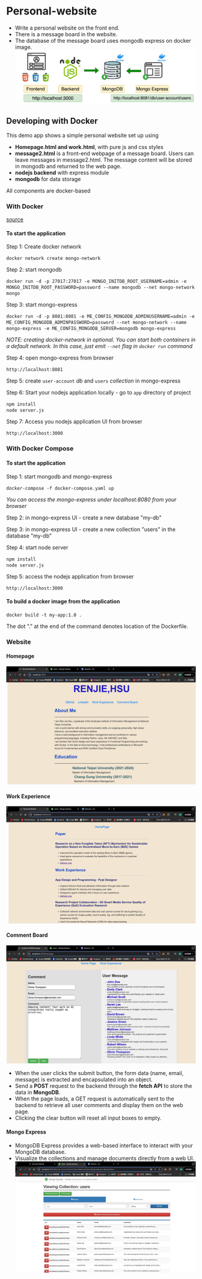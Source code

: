 # Personal-website
- Write a personal website on the front end. 
- There is a message board in the website. 
- The database of the message board uses mongodb express on docker image.
![image](images/pic.jpg)
## Developing with Docker
This demo app shows a simple personal website set up using 
- **Homepage.html and work.html**, with pure js and css styles
- **message2.html** is a front-end webpage of a message board. Users can leave messages in message2.html. The message content will be stored in mongodb and returned to the web page.
- **nodejs backend** with express module
- **mongodb** for data storage

All components are docker-based

### With Docker
[source](https://gitlab.com/nanuchi/techworld-js-docker-demo-app)

#### To start the application

Step 1: Create docker network

    docker network create mongo-network 

Step 2: start mongodb 

    docker run -d -p 27017:27017 -e MONGO_INITDB_ROOT_USERNAME=admin -e MONGO_INITDB_ROOT_PASSWORD=password --name mongodb --net mongo-network mongo    

Step 3: start mongo-express
    
    docker run -d -p 8081:8081 -e ME_CONFIG_MONGODB_ADMINUSERNAME=admin -e ME_CONFIG_MONGODB_ADMINPASSWORD=password --net mongo-network --name mongo-express -e ME_CONFIG_MONGODB_SERVER=mongodb mongo-express   

_NOTE: creating docker-network in optional. You can start both containers in a default network. In this case, just emit `--net` flag in `docker run` command_

Step 4: open mongo-express from browser

    http://localhost:8081

Step 5: create `user-account` _db_ and `users` _collection_ in mongo-express

Step 6: Start your nodejs application locally - go to `app` directory of project 

    npm install 
    node server.js
    
Step 7: Access you nodejs application UI from browser

    http://localhost:3000

### With Docker Compose

#### To start the application

Step 1: start mongodb and mongo-express

    docker-compose -f docker-compose.yaml up
    
_You can access the mongo-express under localhost:8080 from your browser_
    
Step 2: in mongo-express UI - create a new database "my-db"

Step 3: in mongo-express UI - create a new collection "users" in the database "my-db"       
    
Step 4: start node server 

    npm install
    node server.js
    
Step 5: access the nodejs application from browser 

    http://localhost:3000

#### To build a docker image from the application

    docker build -t my-app:1.0 .       
    
The dot "." at the end of the command denotes location of the Dockerfile.

### Website 
#### Homepage
![image](images/homepage.jpg)
#### Work Experience
![image](images/experience.jpg)
#### Comment Board
![image](images/comment_board.jpg)
- When the user clicks the submit button, the form data (name, email, message) is extracted and encapsulated into an object.
- Send a **POST** request to the backend through the **fetch API** to store the data in **MongoDB**.
- When the page loads, a GET request is automatically sent to the backend to retrieve all user comments and display them on the web page.
- Clicking the clear button will reset all input boxes to empty.
#### Mongo Express
- MongoDB Express provides a web-based interface to interact with your MongoDB database.
- Visualize the collections and manage documents directly from a web UI.
![image](images/mongodb_express.jpg)
